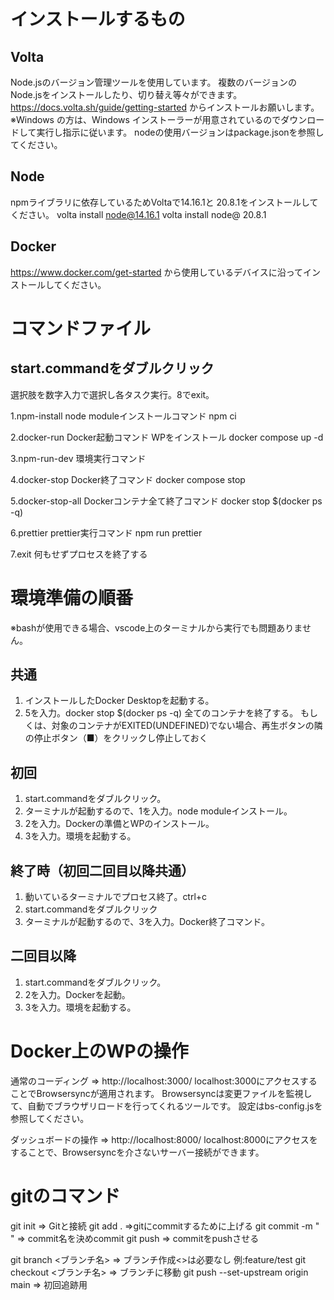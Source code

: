 # インストールするもの

## Volta
Node.jsのバージョン管理ツールを使用しています。
複数のバージョンのNode.jsをインストールしたり、切り替え等々ができます。
https://docs.volta.sh/guide/getting-started
からインストールお願いします。
※Windows の方は、Windows インストーラーが用意されているのでダウンロードして実行し指示に従います。
nodeの使用バージョンはpackage.jsonを参照してください。

## Node
npmライブラリに依存しているためVoltaで14.16.1と 20.8.1をインストールしてください。
volta install node@14.16.1
volta install node@ 20.8.1

## Docker
https://www.docker.com/get-started
から使用しているデバイスに沿ってインストールしてください。

# コマンドファイル
## start.commandをダブルクリック
選択肢を数字入力で選択し各タスク実行。8でexit。

1.npm-install
node moduleインストールコマンド
npm ci

2.docker-run
Docker起動コマンド
WPをインストール
docker compose up -d

3.npm-run-dev
環境実行コマンド

4.docker-stop
Docker終了コマンド
docker compose stop

5.docker-stop-all
Dockerコンテナ全て終了コマンド
docker stop $(docker ps -q)

6.prettier
prettier実行コマンド
npm run prettier

7.exit
何もせずプロセスを終了する

# 環境準備の順番
※bashが使用できる場合、vscode上のターミナルから実行でも問題ありません。

## 共通
1. インストールしたDocker Desktopを起動する。
2. 5を入力。docker stop $(docker ps -q)
全てのコンテナを終了する。
もしくは、対象のコンテナがEXITED(UNDEFINED)でない場合、再生ボタンの隣の停止ボタン（■）をクリックし停止しておく

## 初回
1. start.commandをダブルクリック。
2. ターミナルが起動するので、1を入力。node moduleインストール。
3. 2を入力。Dockerの準備とWPのインストール。
4. 3を入力。環境を起動する。

## 終了時（初回二回目以降共通）
1. 動いているターミナルでプロセス終了。ctrl+c
2. start.commandをダブルクリック
3. ターミナルが起動するので、3を入力。Docker終了コマンド。

## 二回目以降
1. start.commandをダブルクリック。
2. 2を入力。Dockerを起動。
3. 3を入力。環境を起動する。

# Docker上のWPの操作

通常のコーディング => http://localhost:3000/
localhost:3000にアクセスすることでBrowsersyncが適用されます。
Browsersyncは変更ファイルを監視して、自動でブラウザリロードを行ってくれるツールです。
設定はbs-config.jsを参照してください。

ダッシュボードの操作 => http://localhost:8000/
localhost:8000にアクセスをすることで、Browsersyncを介さないサーバー接続ができます。


# gitのコマンド
git init => Gitと接続
git add . =>gitにcommitするために上げる
git commit -m " " => commit名を決めcommit
git push => commitをpushさせる

git branch <ブランチ名> => ブランチ作成<>は必要なし 例:feature/test
git checkout <ブランチ名> => ブランチに移動
git push --set-upstream origin main  => 初回追跡用

